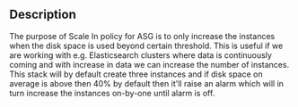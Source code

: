 ## Description
The purpose of Scale In policy for ASG is to only increase the instances when the disk space is used beyond certain threshold. This is useful if we are working with e.g. Elasticsearch clusters where data is continuously coming and with increase in data we can increase the number of instances.
This stack will by default create three instances and if disk space on average is above then 40% by default then it'll raise an alarm which will in turn increase the instances on-by-one until alarm is off.